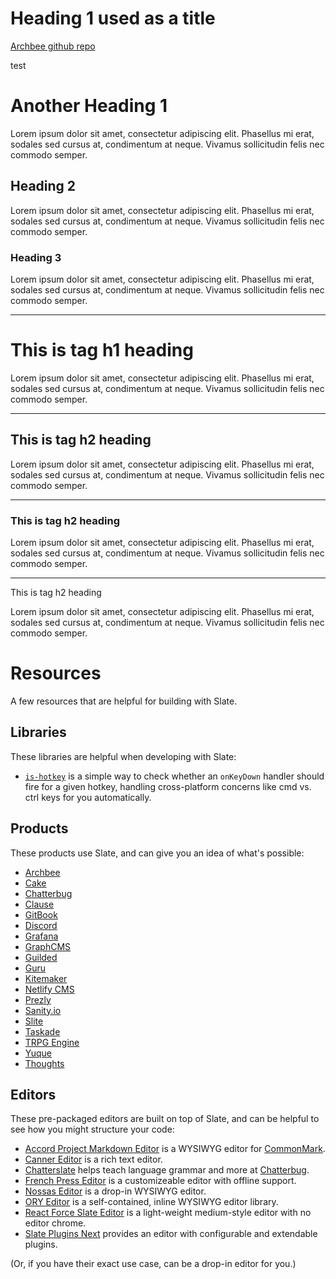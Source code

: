 # Heading 1 used as a title

[Archbee github repo](./../about.md) &#x20;

test

# Another Heading 1

Lorem ipsum dolor sit amet, consectetur adipiscing elit. Phasellus mi erat, sodales sed cursus at, condimentum at neque. Vivamus sollicitudin felis nec commodo semper.

## Heading 2

Lorem ipsum dolor sit amet, consectetur adipiscing elit. Phasellus mi erat, sodales sed cursus at, condimentum at neque. Vivamus sollicitudin felis nec commodo semper.

### Heading 3

Lorem ipsum dolor sit amet, consectetur adipiscing elit. Phasellus mi erat, sodales sed cursus at, condimentum at neque. Vivamus sollicitudin felis nec commodo semper.

***

# &#x20;This is tag h1 heading&#x20;

Lorem ipsum dolor sit amet, consectetur adipiscing elit. Phasellus mi erat, sodales sed cursus at, condimentum at neque. Vivamus sollicitudin felis nec commodo semper.

***

## &#x20;This is tag h2 heading&#x20;

Lorem ipsum dolor sit amet, consectetur adipiscing elit. Phasellus mi erat, sodales sed cursus at, condimentum at neque. Vivamus sollicitudin felis nec commodo semper.

***

### &#x20;This is tag h2 heading&#x20;

Lorem ipsum dolor sit amet, consectetur adipiscing elit. Phasellus mi erat, sodales sed cursus at, condimentum at neque. Vivamus sollicitudin felis nec commodo semper.

***

&#x20;This is tag h2 heading&#x20;

Lorem ipsum dolor sit amet, consectetur adipiscing elit. Phasellus mi erat, sodales sed cursus at, condimentum at neque. Vivamus sollicitudin felis nec commodo semper.

# Resources

A few resources that are helpful for building with Slate.

## Libraries

These libraries are helpful when developing with Slate:

- [`is-hotkey`](https://github.com/ianstormtaylor/is-hotkey) is a simple way to check whether an `onKeyDown` handler should fire for a given hotkey, handling cross-platform concerns like cmd vs. ctrl keys for you automatically.

## Products

These products use Slate, and can give you an idea of what's possible:

- [Archbee](https://archbee.io)
 - [Cake](https://www.cake.co/)
- [Chatterbug](https://chatterbug.com)
 - [Clause](https://clause.io)
  - [GitBook](https://www.gitbook.com/)
  - [Discord](https://discord.com/)
 - [Grafana](https://grafana.com/)
- [GraphCMS](https://graphcms.com)
 - [Guilded](https://www.guilded.gg)
  - [Guru](https://www.getguru.com/)
   - [Kitemaker](https://kitemaker.co)
  - [Netlify CMS](https://www.netlifycms.org)
  - [Prezly](https://www.prezly.com/)
 - [Sanity.io](https://www.sanity.io)
- [Slite](https://slite.com)
- [Taskade](https://www.taskade.com/)
- [TRPG Engine](https://trpg.moonrailgun.com)
- [Yuque](https://www.yuque.com/)
- [Thoughts](https://thoughts.teambition.com)

## Editors

These pre-packaged editors are built on top of Slate, and can be helpful to see how you might structure your code:

- [Accord Project Markdown Editor](https://github.com/accordproject/web-components) is a WYSIWYG editor for [CommonMark](https://commonmark.org/).
 - [Canner Editor](https://github.com/Canner/canner-slate-editor) is a rich text editor.
  - [Chatterslate](https://github.com/chatterbugapp/chatterslate) helps teach language grammar and more at [Chatterbug](https://chatterbug.com).
   - [French Press Editor](https://github.com/roast-cms/french-press-editor) is a customizeable editor with offline support.
  - [Nossas Editor](http://slate-editor.bonde.org/) is a drop-in WYSIWYG editor.
 - [ORY Editor](https://editor.ory.am/) is a self-contained, inline WYSIWYG editor library.
- [React Force Slate Editor](https://github.com/nareshbhatia/react-force/tree/master/packages/slate-editor) is a light-weight medium-style editor with no editor chrome.
- [Slate Plugins Next](https://github.com/zbeyens/slate-plugins-next) provides an editor with configurable and extendable plugins.

\(Or, if you have their exact use case, can be a drop-in editor for you.\)


